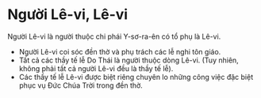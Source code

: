 # Người Lê-vi, Lê-vi

Người Lê-vi là người thuộc chi phái Y-sơ-ra-ên có tổ phụ là Lê-vi.
- Người Lê-vi coi sóc đền thờ và phụ trách các lễ nghi tôn giáo. 
- Tất cả các thầy tế lễ Do Thái là người thuộc dòng Lê-vi. (Tuy nhiên, không phải tất cả người Lê-vi đều là thầy tế lễ). 
- Các thầy tế lễ Lê-vi được biệt riêng chuyên lo những công việc đặc biệt phục vụ Đức Chúa Trời trong đền thờ.

